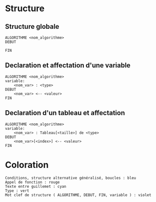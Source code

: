 # Structure
## Structure globale
```
ALGORITHME <nom_algorithme>
DEBUT

FIN
```
## Declaration et affectation d'une variable
```
ALGORITHME <nom_algorithme>
variable:
    <nom_var> : <type>
DEBUT
    <nom_var> <-- <valeur>
FIN
```
## Declaration d'un tableau et affectation
```
ALGORITHME <nom_algorithme>
variable:
    <nom_var> : Tableau[<taille>] de <type>
DEBUT
    <nom_var>[<index>] <-- <valeur>
FIN
```
# Coloration
```
Conditions, structure alternative généralisé, boucles : bleu 
Appel de fonction : rouge 
Texte entre guillemet : cyan 
Type : vert 
Mot clef de structure ( ALGORITHME, DEBUT, FIN, variable ) : violet
```